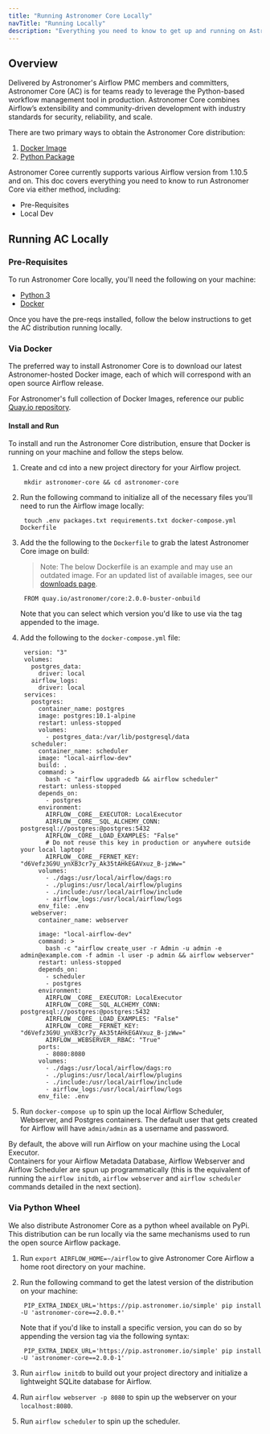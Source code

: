 ```yaml
---
title: "Running Astronomer Core Locally"
navTitle: "Running Locally"
description: "Everything you need to know to get up and running on Astronomer's distribution of Apache Airflow on your local machine."
---
```


## Overview

Delivered by Astronomer's Airflow PMC members and committers, Astronomer Core (AC) is
for teams ready to leverage the Python-based workflow management tool in production.
Astronomer Core combines Airflow’s extensibility and community-driven development with
industry standards for security, reliability, and scale.

There are two primary ways to obtain the Astronomer Core distribution:

1. [Docker Image](https://quay.io/repository/astronomer/core?tab=tags)
2. [Python Package](https://pip.astronomer.io/simple/astronomer-core)

Astronomer Coree currently supports various Airflow version from 1.10.5 and on. This doc
covers everything you need to know to run Astronomer Core via either method, including:

- Pre-Requisites
- Local Dev

## Running AC Locally

### Pre-Requisites

To run Astronomer Core locally, you'll need the following on your machine:

- [Python 3](https://www.python.org/downloads/)
- [Docker](https://www.docker.com/products/docker-desktop)

Once you have the pre-reqs installed, follow the below instructions to get the AC 
distribution running locally.

### Via Docker

The preferred way to install Astronomer Core is to download our latest Astronomer-hosted
Docker image, each of which will correspond with an open source Airflow release.

For Astronomer's full collection of Docker Images, reference our public
[Quay.io repository](https://quay.io/repository/astronomer/core?tab=tags).

#### Install and Run

To install and run the Astronomer Core distribution, ensure that Docker is running on 
your machine and follow the steps below.

1. Create and cd into a new project directory for your Airflow project.

        mkdir astronomer-core && cd astronomer-core

2. Run the following command to initialize all of the necessary files you'll need to run
the Airflow image locally:

        touch .env packages.txt requirements.txt docker-compose.yml Dockerfile

3. Add the the following to the `Dockerfile` to grab the latest Astronomer Core image on
build:

    > Note: The below Dockerfile is an example and may use an outdated image. For an
      updated list of available images, see our [downloads page](/downloads).

        FROM quay.io/astronomer/core:2.0.0-buster-onbuild

    Note that you can select which version you'd like to use via the tag appended to the
    image.

4. Add the following to the `docker-compose.yml` file:

        version: "3"
        volumes:
          postgres_data:
            driver: local
          airflow_logs:
            driver: local
        services:
          postgres:
            container_name: postgres
            image: postgres:10.1-alpine
            restart: unless-stopped
            volumes:
              - postgres_data:/var/lib/postgresql/data
          scheduler:
            container_name: scheduler
            image: "local-airflow-dev"
            build: .
            command: >
              bash -c "airflow upgradedb && airflow scheduler"
            restart: unless-stopped
            depends_on:
              - postgres
            environment:
              AIRFLOW__CORE__EXECUTOR: LocalExecutor
              AIRFLOW__CORE__SQL_ALCHEMY_CONN: postgresql://postgres:@postgres:5432
              AIRFLOW__CORE__LOAD_EXAMPLES: "False"
              # Do not reuse this key in production or anywhere outside your local laptop!
              AIRFLOW__CORE__FERNET_KEY: "d6Vefz3G9U_ynXB3cr7y_Ak35tAHkEGAVxuz_B-jzWw="
            volumes:
              - ./dags:/usr/local/airflow/dags:ro
              - ./plugins:/usr/local/airflow/plugins
              - ./include:/usr/local/airflow/include
              - airflow_logs:/usr/local/airflow/logs
            env_file: .env
          webserver:
            container_name: webserver

            image: "local-airflow-dev"
            command: >
              bash -c "airflow create_user -r Admin -u admin -e admin@example.com -f admin -l user -p admin && airflow webserver"
            restart: unless-stopped
            depends_on:
              - scheduler
              - postgres
            environment:
              AIRFLOW__CORE__EXECUTOR: LocalExecutor
              AIRFLOW__CORE__SQL_ALCHEMY_CONN: postgresql://postgres:@postgres:5432
              AIRFLOW__CORE__LOAD_EXAMPLES: "False"
              AIRFLOW__CORE__FERNET_KEY: "d6Vefz3G9U_ynXB3cr7y_Ak35tAHkEGAVxuz_B-jzWw="
              AIRFLOW__WEBSERVER__RBAC: "True"
            ports:
              - 8080:8080
            volumes:
              - ./dags:/usr/local/airflow/dags:ro
              - ./plugins:/usr/local/airflow/plugins
              - ./include:/usr/local/airflow/include
              - airflow_logs:/usr/local/airflow/logs
            env_file: .env

5. Run `docker-compose up` to spin up the local Airflow Scheduler, Webserver, and
Postgres containers. The default user that gets created for Airflow will have
`admin/admin` as a username and password.

By default, the above will run Airflow on your machine using the Local Executor.  
Containers for your Airflow Metadata Database, Airflow Webserver and Airflow Scheduler
are spun up programmatically (this is the equivalent of running the `airflow initdb`,
`airflow webserver` and `airflow scheduler` commands detailed in the next section).

### Via Python Wheel

We also distribute Astronomer Core as a python wheel available on PyPi. This
distribution can be run locally via the same mechanisms used to run the open source
Airflow package.

1. Run `export AIRFLOW_HOME=~/airflow` to give Astronomer Core Airflow a home root
directory on your machine.

2. Run the following command to get the latest version of the distribution on your
machine:

        PIP_EXTRA_INDEX_URL='https://pip.astronomer.io/simple' pip install -U 'astronomer-core==2.0.0.*'

    Note that if you'd like to install a specific version, you can do so by appending the version tag via the following syntax:

        PIP_EXTRA_INDEX_URL='https://pip.astronomer.io/simple' pip install -U 'astronomer-core==2.0.0-1'

3. Run `airflow initdb` to build out your project directory and initialize a lightweight
SQLite database for Airflow.

4. Run `airflow webserver -p 8080` to spin up the webserver on your `localhost:8080`.

5. Run `airflow scheduler` to spin up the scheduler.
